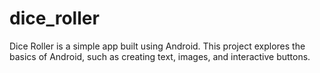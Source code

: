 # dice_roller
Dice Roller is a simple app built using Android. This project explores the basics of Android, such as creating text, images, and interactive buttons.
